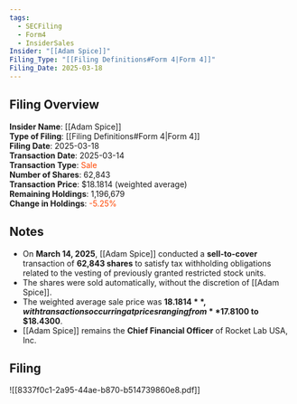 ```yaml
---
tags:
  - SECFiling
  - Form4
  - InsiderSales
Insider: "[[Adam Spice]]"
Filing_Type: "[[Filing Definitions#Form 4|Form 4]]"
Filing_Date: 2025-03-18
---
```


## Filing Overview

**Insider Name**: [[Adam Spice]]  
**Type of Filing**: [[Filing Definitions#Form 4|Form 4]]  
**Filing Date**: 2025-03-18  
**Transaction Date**: 2025-03-14  
**Transaction Type**: <span style="color:orangered">Sale</span>  
**Number of Shares**: 62,843  
**Transaction Price**: $18.1814 (weighted average)  
**Remaining Holdings**: 1,196,679  
**Change in Holdings**: <span style="color:orangered">-5.25%</span>  

## Notes

- On **March 14, 2025**, [[Adam Spice]] conducted a **sell-to-cover** transaction of **62,843 shares** to satisfy tax withholding obligations related to the vesting of previously granted restricted stock units.
- The shares were sold automatically, without the discretion of [[Adam Spice]].
- The weighted average sale price was **$18.1814**, with transactions occurring at prices ranging from **$17.8100 to $18.4300**.
- [[Adam Spice]] remains the **Chief Financial Officer** of Rocket Lab USA, Inc.


## Filing

![[8337f0c1-2a95-44ae-b870-b514739860e8.pdf]]
